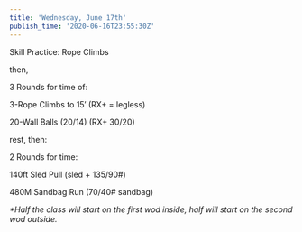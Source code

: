```yaml
---
title: 'Wednesday, June 17th'
publish_time: '2020-06-16T23:55:30Z'
---
```


Skill Practice: Rope Climbs

then,

3 Rounds for time of:

3-Rope Climbs to 15′ (RX+ = legless)

20-Wall Balls (20/14) (RX+ 30/20)

rest, then:

2 Rounds for time:

140ft Sled Pull (sled + 135/90\#)

480M Sandbag Run (70/40\# sandbag)

*\*Half the class will start on the first wod inside, half will start on
the second wod outside.*
